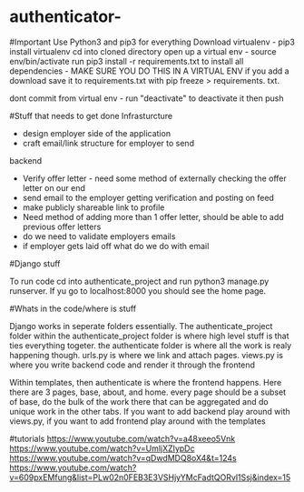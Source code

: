# authenticator-


#Important
Use Python3 and pip3 for everything
Download virtualenv - pip3 install virtualenv
cd into cloned directory
open up a virtual env - source env/bin/activate
run pip3 install -r requirements.txt to install all dependencies - MAKE SURE YOU DO THIS IN A VIRTUAL ENV
if you add a download save it to requirements.txt with pip freeze > requirements. txt.

dont commit from virtual env - run "deactivate" to deactivate it then push


#Stuff that needs to get done
Infrasturcture
- design employer side of the application
- craft email/link structure for employer to send 


backend
- Verify offer letter - need some method of externally checking the offer letter on our end
- send email to the employer getting verification and posting on feed
- make publicly shareable link to profile
- Need method of adding more than 1 offer letter, should be able to add previous offer letters
- do we need to validate employers emails
- if employer gets laid off what do we do with email


#Django stuff

To run code cd into authenticate_project and run python3 manage.py runserver. If yu go to localhost:8000 you should see the home page.

#Whats in the code/where is stuff

Django works in seperate folders essentially. The authenticate_project folder within the authenticate_project folder is where high level stuff is that ties everything togeter. the authenticate folder is where all the work is realy happening though. urls.py is where we link and attach pages. views.py is where you write backend code and render it through the frontend

Within templates, then authenticate is where the frontend happens. Here there are 3 pages, base, about, and home. every page should be a subset of base, do the bulk of the work there that can be aggregated and do unique work in the other tabs. If you want to add backend play around with views.py, if you want to add frontend play around with the templates


#tutorials
https://www.youtube.com/watch?v=a48xeeo5Vnk
https://www.youtube.com/watch?v=UmljXZIypDc
https://www.youtube.com/watch?v=qDwdMDQ8oX4&t=124s
https://www.youtube.com/watch?v=609pxEMfung&list=PLw02n0FEB3E3VSHjyYMcFadtQORvl1Ssj&index=15
